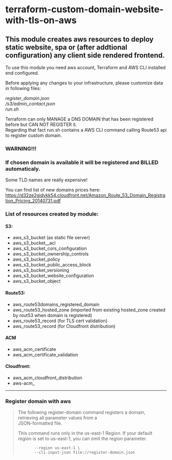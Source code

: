 # terraform-custom-domain-website-with-tls-on-aws

## This module creates aws resources to deploy static website, spa or (after addtional  configuration) any client side rendered frontend.


To use this module you need aws account, Terraform and AWS CLI installed end configured.

Before applying any changes to your infrastructure, please customize data in following files:

*register_domain.json*<br>
*/s3/admin_contact.json*<br>
*run.sh*

Terraform can only MANAGE a DNS DOMAIN that has been registered before but CAN NOT REGISTER it.<br>
Regarding that fact run.sh contains a AWS CLI command calling Route53 api to register custom domain.<br>

### WARNING!!!

### If chosen domain is available it will be registered and BILLED automaticaly.

Some TLD names are really expensive!

You can find list of new domains prices here: <br>https://d32ze2gidvkk54.cloudfront.net/Amazon_Route_53_Domain_Registration_Pricing_20140731.pdf</p>


### List of resources created by module:

#### S3:
  - aws_s3_bucket          (as static file server)
  - aws_s3_bucket__acl
  - aws_s3_bucket_cors_configuration 
  - aws_s3_bucket_ownership_controls
  - aws_s3_bucket_policy
  - aws_s3_bucket_public_access_block
  - aws_s3_bucket_versioning
  - aws_s3_bucket_website_configuration
  - aws_s3_bucket_object
  
#### Route53:
  - aws_route53domains_registered_domain
  - aws_route53_hosted_zone (imported from existing hosted_zone created by rout53 when domain is registered)
  - aws_route53_record      (for TLS cert validation) 
  - aws_route53_record      (for Cloudfront distribution) 
   
#### ACM
  - aws_acm_certificate
  - aws_acm_certificate_validation

#### Cloudfront:
  - aws_acm_cloudfront_distribution
  - aws-acm_             

___

### Register domain with aws 

> The following register-domain command registers a domain, retrieving all parameter values from a  
> JSON-formatted file.
>
> This command runs only in the us-east-1 Region. If your default region is set to us-east-1, you can omit 
> the region parameter.
>
>  ```aws route53domains register-domain \
>         --region us-east-1 \
>         --cli-input-json file://register-domain.json
>  ```

